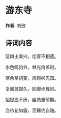 # 游东寺

**作者**: 刘攽

## 诗词内容

篮舆出乘兴，佳客不相遗。

水色鸣驺外，林光倚盖时。

寒余草初变，风煦柳先知。

复阁披襟久，回廊步屧迟。

招提应不厌，幽熟重前期。

会待花如霰，壶觞约自随。

